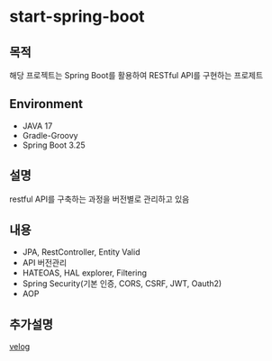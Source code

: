 # start-spring-boot

## 목적
해당 프로젝트는 Spring Boot를 활용하여 RESTful API를 구현하는 프로제트

## Environment
* JAVA 17
* Gradle-Groovy
* Spring Boot 3.25

## 설명
restful API를 구축하는 과정을 버전별로 관리하고 있음

## 내용
* JPA, RestController, Entity Valid
* API 버전관리
* HATEOAS, HAL explorer, Filtering
* Spring Security(기본 인증, CORS, CSRF, JWT, Oauth2)
* AOP

## 추가설명 
[velog](https://velog.io/@chane_ha_da/series/Start-Spring-Boot)
